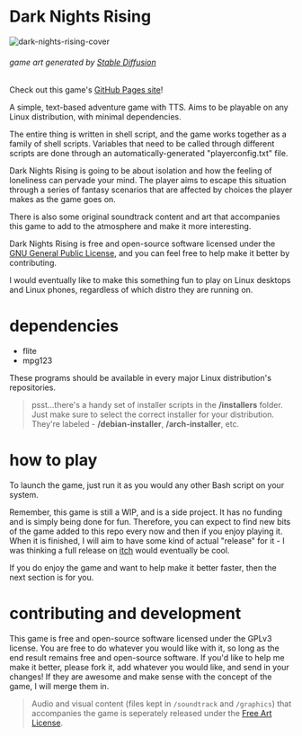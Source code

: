 # Dark Nights Rising

![dark-nights-rising-cover](https://github.com/rav3ndust/DarkNightsRising/assets/35274771/ba01135b-6490-497b-88d3-d03b8abe7384)
###### game art generated by [Stable Diffusion](https://stablediffusionweb.com)

Check out this game's [GitHub Pages site](https://rav3ndust.github.io/DarkNightsRising)!

A simple, text-based adventure game with TTS. Aims to be playable on any Linux distribution, with minimal dependencies.

The entire thing is written in shell script, and the game works together as a family of shell scripts. 
Variables that need to be called through different scripts are done through an automatically-generated "playerconfig.txt" file. 

Dark Nights Rising is going to be about isolation and how the feeling of loneliness can pervade your mind. The player aims to escape this situation through a series of fantasy scenarios that are affected by choices the player makes as the game goes on. 

There is also some original soundtrack content and art that accompanies this game to add to the atmosphere and make it more interesting. 

Dark Nights Rising is free and open-source software licensed under the [GNU General Public License](https://www.gnu.org/licenses/gpl-3.0.en.html), and you can feel free to help make it better by contributing. 

I would eventually like to make this something fun to play on Linux desktops and Linux phones, regardless of which distro they are running on.

# dependencies

- flite
- mpg123

These programs should be available in every major Linux distribution's repositories. 

> psst...there's a handy set of installer scripts in the **/installers** folder. Just make sure to select the correct installer for your distribution. They're labeled - **/debian-installer**, **/arch-installer**, etc.

# how to play

To launch the game, just run it as you would any other Bash script on your system. 

Remember, this game is still a WIP, and is a side project. It has no funding and is simply being done for fun. Therefore, you can expect to find new bits of the game added to this repo every now and then if you enjoy playing it. When it is finished, I will aim to have some kind of actual "release" for it - I was thinking a full release on [itch](https://itch.io) would eventually be cool. 

If you do enjoy the game and want to help make it better faster, then the next section is for you. 

# contributing and development

This game is free and open-source software licensed under the GPLv3 license. You are free to do whatever you would like with it, so long as the end result remains free and open-source software. If you'd like to help me make it better, please fork it, add whatever you would like, and send in your changes! If they are awesome and make sense with the concept of the game, I will merge them in. 

> Audio and visual content (files kept in `/soundtrack` and `/graphics`) that accompanies the game is seperately released under the [Free Art License](https://artlibre.org/licence/lal/en/). 
